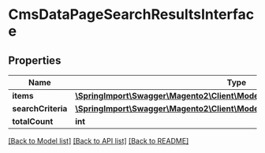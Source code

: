 # CmsDataPageSearchResultsInterface

## Properties
Name | Type | Description | Notes
------------ | ------------- | ------------- | -------------
**items** | [**\SpringImport\Swagger\Magento2\Client\Model\CmsDataPageInterface[]**](CmsDataPageInterface.md) | Pages list. | 
**searchCriteria** | [**\SpringImport\Swagger\Magento2\Client\Model\FrameworkSearchCriteriaInterface**](FrameworkSearchCriteriaInterface.md) |  | 
**totalCount** | **int** | Total count. | 

[[Back to Model list]](../README.md#documentation-for-models) [[Back to API list]](../README.md#documentation-for-api-endpoints) [[Back to README]](../README.md)


